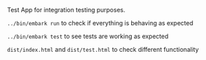 Test App for integration testing purposes.

```../bin/embark run``` to check if everything is behaving as expected

```../bin/embark test``` to see tests are working as expected

```dist/index.html``` and ```dist/test.html``` to check different functionality

